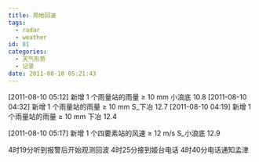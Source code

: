```yaml
---
title: 局地回波
tags:
  - radar
  - weather
id: 81
categories:
  - 天气形势
  - 记录
date: 2011-08-10 05:21:43
---
```


[2011-08-10 05:12] 新增 1 个雨量站的雨量 ≥ 10 mm
小浪底	10.8
[2011-08-10 04:32] 新增 1 个雨量站的雨量 ≥ 10 mm
S_下冶	12.7
[2011-08-10 04:19] 新增 1 个雨量站的雨量 ≥ 10 mm
下冶	12.4

[2011-08-10 05:17] 新增 1 个四要素站的风速 ≥ 12 m/s
S_小浪底	12.9

4时19分听到报警后开始观测回波
4时25分接到姬台电话
4时40分电话通知孟津